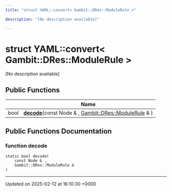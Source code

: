 ```yaml
---
title: "struct YAML::convert< Gambit::DRes::ModuleRule >"

description: "[No description available]"

---
```


# struct YAML::convert< Gambit::DRes::ModuleRule >



[No description available]

## Public Functions

|                | Name           |
| -------------- | -------------- |
| bool | **[decode](/documentation/code/classes/structyaml_1_1convert_3_01gambit_1_1dres_1_1modulerule_01_4/#function-decode)**(const Node & , [Gambit::DRes::ModuleRule](/documentation/code/classes/structgambit_1_1dres_1_1modulerule/) & ) |

## Public Functions Documentation

### function decode

```
static bool decode(
    const Node & ,
    Gambit::DRes::ModuleRule & 
)
```


-------------------------------

Updated on 2025-02-12 at 16:10:30 +0000
